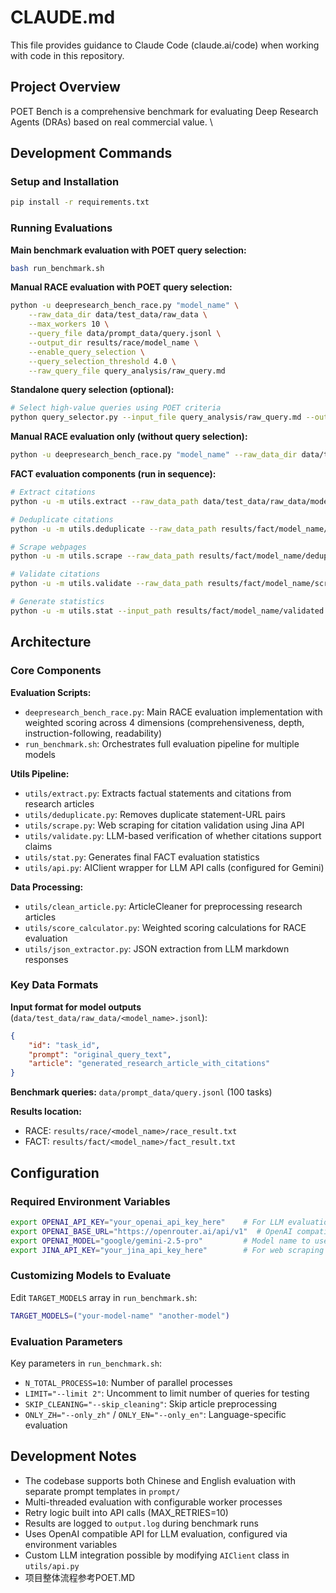 # CLAUDE.md

This file provides guidance to Claude Code (claude.ai/code) when working with code in this repository.

## Project Overview

POET Bench is a comprehensive benchmark for evaluating Deep Research Agents (DRAs) based on real commercial value. \

## Development Commands

### Setup and Installation
```bash
pip install -r requirements.txt
```

### Running Evaluations

**Main benchmark evaluation with POET query selection:**
```bash
bash run_benchmark.sh
```

**Manual RACE evaluation with POET query selection:**
```bash
python -u deepresearch_bench_race.py "model_name" \
    --raw_data_dir data/test_data/raw_data \
    --max_workers 10 \
    --query_file data/prompt_data/query.jsonl \
    --output_dir results/race/model_name \
    --enable_query_selection \
    --query_selection_threshold 4.0 \
    --raw_query_file query_analysis/raw_query.md
```

**Standalone query selection (optional):**
```bash
# Select high-value queries using POET criteria
python query_selector.py --input_file query_analysis/raw_query.md --output_dir query_analysis/ --threshold 4.0 --export_selected
```

**Manual RACE evaluation only (without query selection):**
```bash
python -u deepresearch_bench_race.py "model_name" --raw_data_dir data/test_data/raw_data --max_workers 10 --query_file data/prompt_data/query.jsonl --output_dir results/race/model_name
```

**FACT evaluation components (run in sequence):**
```bash
# Extract citations
python -u -m utils.extract --raw_data_path data/test_data/raw_data/model_name.jsonl --output_path results/fact/model_name/extracted.jsonl --query_data_path data/prompt_data/query.jsonl --n_total_process 10

# Deduplicate citations
python -u -m utils.deduplicate --raw_data_path results/fact/model_name/extracted.jsonl --output_path results/fact/model_name/deduplicated.jsonl --query_data_path data/prompt_data/query.jsonl --n_total_process 10

# Scrape webpages
python -u -m utils.scrape --raw_data_path results/fact/model_name/deduplicated.jsonl --output_path results/fact/model_name/scraped.jsonl --n_total_process 10

# Validate citations
python -u -m utils.validate --raw_data_path results/fact/model_name/scraped.jsonl --output_path results/fact/model_name/validated.jsonl --query_data_path data/prompt_data/query.jsonl --n_total_process 10

# Generate statistics
python -u -m utils.stat --input_path results/fact/model_name/validated.jsonl --output_path results/fact/model_name/fact_result.txt
```

## Architecture

### Core Components

**Evaluation Scripts:**
- `deepresearch_bench_race.py`: Main RACE evaluation implementation with weighted scoring across 4 dimensions (comprehensiveness, depth, instruction-following, readability)
- `run_benchmark.sh`: Orchestrates full evaluation pipeline for multiple models

**Utils Pipeline:**
- `utils/extract.py`: Extracts factual statements and citations from research articles
- `utils/deduplicate.py`: Removes duplicate statement-URL pairs
- `utils/scrape.py`: Web scraping for citation validation using Jina API
- `utils/validate.py`: LLM-based verification of whether citations support claims
- `utils/stat.py`: Generates final FACT evaluation statistics
- `utils/api.py`: AIClient wrapper for LLM API calls (configured for Gemini)

**Data Processing:**
- `utils/clean_article.py`: ArticleCleaner for preprocessing research articles
- `utils/score_calculator.py`: Weighted scoring calculations for RACE evaluation
- `utils/json_extractor.py`: JSON extraction from LLM markdown responses

### Key Data Formats

**Input format for model outputs** (`data/test_data/raw_data/<model_name>.jsonl`):
```json
{
    "id": "task_id",
    "prompt": "original_query_text",
    "article": "generated_research_article_with_citations"
}
```

**Benchmark queries:** `data/prompt_data/query.jsonl` (100 tasks)

**Results location:**
- RACE: `results/race/<model_name>/race_result.txt`
- FACT: `results/fact/<model_name>/fact_result.txt`

## Configuration

### Required Environment Variables
```bash
export OPENAI_API_KEY="your_openai_api_key_here"    # For LLM evaluation
export OPENAI_BASE_URL="https://openrouter.ai/api/v1"  # OpenAI compatible API base URL
export OPENAI_MODEL="google/gemini-2.5-pro"         # Model name to use
export JINA_API_KEY="your_jina_api_key_here"        # For web scraping
```

### Customizing Models to Evaluate
Edit `TARGET_MODELS` array in `run_benchmark.sh`:
```bash
TARGET_MODELS=("your-model-name" "another-model")
```

### Evaluation Parameters
Key parameters in `run_benchmark.sh`:
- `N_TOTAL_PROCESS=10`: Number of parallel processes
- `LIMIT="--limit 2"`: Uncomment to limit number of queries for testing
- `SKIP_CLEANING="--skip_cleaning"`: Skip article preprocessing
- `ONLY_ZH="--only_zh"` / `ONLY_EN="--only_en"`: Language-specific evaluation

## Development Notes

- The codebase supports both Chinese and English evaluation with separate prompt templates in `prompt/`
- Multi-threaded evaluation with configurable worker processes
- Retry logic built into API calls (MAX_RETRIES=10)
- Results are logged to `output.log` during benchmark runs
- Uses OpenAI compatible API for LLM evaluation, configured via environment variables
- Custom LLM integration possible by modifying `AIClient` class in `utils/api.py`
- 项目整体流程参考POET.MD